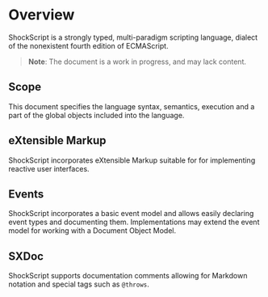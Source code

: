 # Overview

ShockScript is a strongly typed, multi-paradigm scripting language, dialect of the nonexistent fourth edition of ECMAScript.

> **Note**: The document is a work in progress, and may lack content.

## Scope

This document specifies the language syntax, semantics, execution and a part of the global objects included into the language.

## eXtensible Markup

ShockScript incorporates eXtensible Markup suitable for for implementing reactive user interfaces.

## Events

ShockScript incorporates a basic event model and allows easily declaring event types and documenting them. Implementations may extend the event model for working with a Document Object Model.

## SXDoc

ShockScript supports documentation comments allowing for Markdown notation and special tags such as `@throws`.